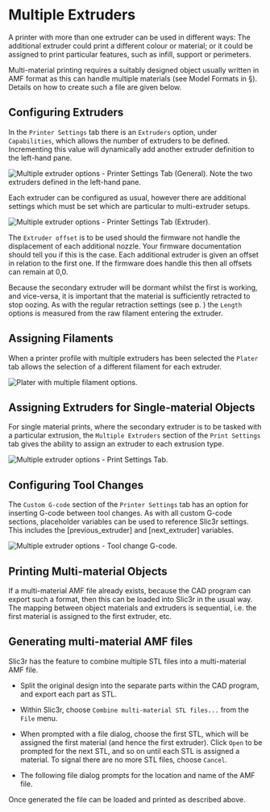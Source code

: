 Multiple Extruders
==================



A printer with more than one extruder can be used in different ways: The
additional extruder could print a different colour or material; or it
could be assigned to print particular features, such as infill, support
or perimeters.

Multi-material printing requires a suitably designed object usually
written in AMF format as this can handle multiple materials (see Model
Formats in §). Details on how to create such a file
are given below.

Configuring Extruders
---------------------



In the `Printer Settings` tab there is an `Extruders` option, under
`Capabilities`, which allows the number of extruders to be defined.
Incrementing this value will dynamically add another extruder definition
to the left-hand pane.

 ![Multiple extruder options - Printer Settings Tab (General). Note
the two extruders defined in the left-hand
pane.](expertmode/multipleextruders/printer_settings_general_multiple_extruder_options.png "fig:")


Each extruder can be configured as usual, however there are additional
settings which must be set which are particular to multi-extruder
setups.

 ![Multiple extruder options - Printer Settings Tab
(Extruder).](expertmode/multipleextruders/printer_settings_extruder_multiple_extruder_options.png "fig:")


The `Extruder offset` is to be used should the firmware not handle the
displacement of each additional nozzle. Your firmware documentation
should tell you if this is the case. Each additional extruder is given
an offset in relation to the first one. If the firmware does handle this
then all offsets can remain at 0,0.

Because the secondary extruder will be dormant whilst the first is
working, and vice-versa, it is important that the material is
sufficiently retracted to stop oozing. As with the regular retraction
settings (see p. ) the `Length` options is measured from the raw
filament entering the extruder.

Assigning Filaments
-------------------

 When a printer profile with multiple
extruders has been selected the `Plater` tab allows the selection of a
different filament for each extruder.

 ![Plater with multiple filament
options.](expertmode/multipleextruders/plater_multi_filament.png "fig:")


Assigning Extruders for Single-material Objects
-----------------------------------------------



For single material prints, where the secondary extruder is to be tasked
with a particular extrusion, the `Multiple Extruders` section of the
`Print Settings` tab gives the ability to assign an extruder to each
extrusion type.

 ![Multiple extruder options - Print Settings
Tab.](expertmode/multipleextruders/print_settings_multiple_extruder_options.png "fig:")


Configuring Tool Changes
------------------------



The `Custom G-code` section of the `Printer Settings` tab has an option
for inserting G-code between tool changes. As with all custom G-code
sections, placeholder variables can be used to reference Slic3r
settings. This includes the [previous\_extruder] and [next\_extruder]
variables.

 ![Multiple extruder options - Tool change
G-code.](expertmode/multipleextruders/printer_settings_custom_gcode.png "fig:")


Printing Multi-material Objects
-------------------------------



If a multi-material AMF file already exists, because the CAD program can
export such a format, then this can be loaded into Slic3r in the usual
way. The mapping between object materials and extruders is sequential,
i.e. the first material is assigned to the first extruder, etc.

Generating multi-material AMF files
-----------------------------------



Slic3r has the feature to combine multiple STL files into a
multi-material AMF file.

-   Split the original design into the separate parts within the CAD
    program, and export each part as STL.

-   Within Slic3r, choose `Combine multi-material STL files...` from the
    `File` menu.

-   When prompted with a file dialog, choose the first STL, which will
    be assigned the first material (and hence the first extruder). Click
    `Open` to be prompted for the next STL, and so on until each STL is
    assigned a material. To signal there are no more STL files, choose
    `Cancel`.

-   The following file dialog prompts for the location and name of the
    AMF file.

Once generated the file can be loaded and printed as described above.
